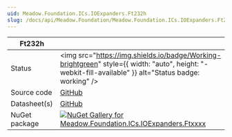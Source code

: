 ```yaml
---
uid: Meadow.Foundation.ICs.IOExpanders.Ft232h
slug: /docs/api/Meadow.Foundation/Meadow.Foundation.ICs.IOExpanders.Ft232h
---
```


| Ft232h | |
|--------|--------|
| Status | <img src="https://img.shields.io/badge/Working-brightgreen" style={{ width: "auto", height: "-webkit-fill-available" }} alt="Status badge: working" /> |
| Source code | [GitHub](https://github.com/WildernessLabs/Meadow.Foundation/tree/main/Source/Meadow.Foundation.Peripherals/ICs.IOExpanders.Ftxxxx) |
| Datasheet(s) | [GitHub](https://github.com/WildernessLabs/Meadow.Foundation/tree/main/Source/Meadow.Foundation.Peripherals/ICs.IOExpanders.Ftxxxx/Datasheet) |
| NuGet package | <a href="https://www.nuget.org/packages/Meadow.Foundation.ICs.IOExpanders.Ftxxxx/" target="_blank"><img src="https://img.shields.io/nuget/v/Meadow.Foundation.ICs.IOExpanders.Ftxxxx.svg?label=Meadow.Foundation.ICs.IOExpanders.Ftxxxx" alt="NuGet Gallery for Meadow.Foundation.ICs.IOExpanders.Ftxxxx" /></a> |

